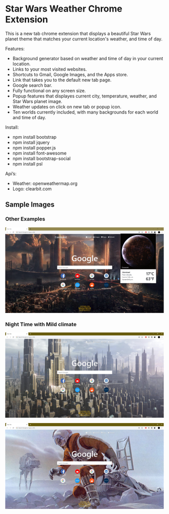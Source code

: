 # Star Wars Weather Chrome Extension
This is a new tab chrome extension that displays a beautiful Star Wars planet theme that matches your current location's weather, and time of day.

Features:
- Background generator based on weather and time of day in your current location.
- Links to your most visited websites.
- Shortcuts to Gmail, Google Images, and the Apps store.
- Link that takes you to the default new tab page.
- Google search bar.
- Fully functional on any screen size. 
- Popup features that displayes current city, temperature, weather, and Star Wars planet image.
- Weather updates on click on new tab or popup icon.
- Ten worlds currently included, with many backgrounds for each world and time of day.

Install:
- npm install bootstrap
- npm install jquery
- npm install popper.js
- npm install font-awesome
- npm install bootstrap-social
- npm install psl

Api’s:
- Weather: openweathermap.org
- Logo: clearbit.com

## Sample Images

### Other Examples
![Image1](img/AppExample/sample1.JPG)

### Night Time with Mild climate
![Image2](img/AppExample/sample2.JPG)

![Image3](img/AppExample/sample3.JPG)
